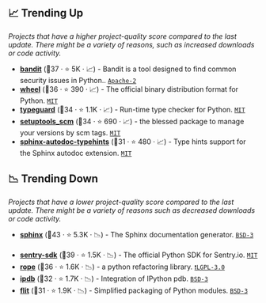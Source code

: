 ## 📈 Trending Up

_Projects that have a higher project-quality score compared to the last update. There might be a variety of reasons, such as increased downloads or code activity._

- <b><a href="https://github.com/PyCQA/bandit">bandit</a></b> (🥇37 ·  ⭐ 5K · 📈) - Bandit is a tool designed to find common security issues in Python.. <code><a href="http://bit.ly/3nYMfla">Apache-2</a></code>
- <b><a href="https://github.com/pypa/wheel">wheel</a></b> (🥈36 ·  ⭐ 390 · 📈) - The official binary distribution format for Python. <code><a href="http://bit.ly/34MBwT8">MIT</a></code>
- <b><a href="https://github.com/agronholm/typeguard">typeguard</a></b> (🥇34 ·  ⭐ 1.1K · 📈) - Run-time type checker for Python. <code><a href="http://bit.ly/34MBwT8">MIT</a></code>
- <b><a href="https://github.com/pypa/setuptools_scm">setuptools_scm</a></b> (🥉34 ·  ⭐ 690 · 📈) - the blessed package to manage your versions by scm tags. <code><a href="http://bit.ly/34MBwT8">MIT</a></code>
- <b><a href="https://github.com/tox-dev/sphinx-autodoc-typehints">sphinx-autodoc-typehints</a></b> (🥈31 ·  ⭐ 480 · 📈) - Type hints support for the Sphinx autodoc extension. <code><a href="http://bit.ly/34MBwT8">MIT</a></code> <code><img src="https://www.sphinx-doc.org/en/master/_static/favicon.svg" style="display:inline;" width="13" height="13"></code>

## 📉 Trending Down

_Projects that have a lower project-quality score compared to the last update. There might be a variety of reasons such as decreased downloads or code activity._

- <b><a href="https://github.com/sphinx-doc/sphinx">sphinx</a></b> (🥇43 ·  ⭐ 5.3K · 📉) - The Sphinx documentation generator. <code><a href="http://bit.ly/3aKzpTv">BSD-3</a></code> <code><img src="https://www.sphinx-doc.org/en/master/_static/favicon.svg" style="display:inline;" width="13" height="13"></code>
- <b><a href="https://github.com/getsentry/sentry-python">sentry-sdk</a></b> (🥇39 ·  ⭐ 1.5K · 📉) - The official Python SDK for Sentry.io. <code><a href="http://bit.ly/34MBwT8">MIT</a></code>
- <b><a href="https://github.com/python-rope/rope">rope</a></b> (🥇36 ·  ⭐ 1.6K · 📉) - a python refactoring library. <code><a href="http://bit.ly/37RvQcA">❗️LGPL-3.0</a></code>
- <b><a href="https://github.com/gotcha/ipdb">ipdb</a></b> (🥈32 ·  ⭐ 1.7K · 📉) - Integration of IPython pdb. <code><a href="http://bit.ly/3aKzpTv">BSD-3</a></code>
- <b><a href="https://github.com/pypa/flit">flit</a></b> (🥉31 ·  ⭐ 1.9K · 📉) - Simplified packaging of Python modules. <code><a href="http://bit.ly/3aKzpTv">BSD-3</a></code>

